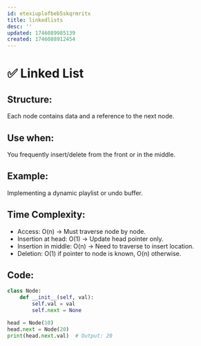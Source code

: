 ```yaml
---
id: etexiuplofbeb5skqrmritx
title: linkedlists
desc: ''
updated: 1746089985139
created: 1746088912454
---
```


# ✅ Linked List

## Structure:
Each node contains data and a reference to the next node.

## Use when:
You frequently insert/delete from the front or in the middle.

## Example:
Implementing a dynamic playlist or undo buffer.

## Time Complexity:
- Access: O(n) → Must traverse node by node.
- Insertion at head: O(1) → Update head pointer only.
- Insertion in middle: O(n) → Need to traverse to insert location.
- Deletion: O(1) if pointer to node is known, O(n) otherwise.

## Code:
```python
class Node:
    def __init__(self, val):
        self.val = val
        self.next = None

head = Node(10)
head.next = Node(20)
print(head.next.val)  # Output: 20
